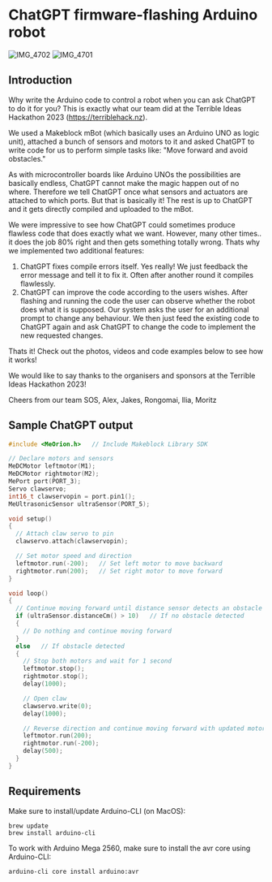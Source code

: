 # ChatGPT firmware-flashing Arduino robot
![IMG_4702](https://user-images.githubusercontent.com/2031472/224521842-18cb33e2-ca89-44d1-907d-dac636054761.jpg)
![IMG_4701](https://user-images.githubusercontent.com/2031472/224521844-2a5644e5-27d3-4708-8fd6-3fe7e24d086d.jpg)

## Introduction

Why write the Arduino code to control a robot when you can ask ChatGPT to do it for you?
This is exactly what our team did at the Terrible Ideas Hackathon 2023 (https://terriblehack.nz). 


We used a Makeblock mBot (which basically uses an Arduino UNO as logic unit), attached a bunch of sensors and motors to it and asked ChatGPT to write code for us to perform simple tasks like: "Move forward and avoid obstacles."

As with microcontroller boards like Arduino UNOs the possibilities are basically endless, ChatGPT cannot make the magic happen out of no where. Therefore we tell ChatGPT once what sensors and actuators are attached to which ports. But that is basically it! The rest is up to ChatGPT and it gets directly compiled and uploaded to the mBot.

We were impressive to see how ChatGPT could sometimes produce flawless code that does exactly what we want. However, many other times.. it does the job 80% right and then gets something totally wrong. Thats why we implemented two additional features:

1. ChatGPT fixes compile errors itself. Yes really! We just feedback the error message and tell it to fix it. Often after another round it compiles flawlessly.
2. ChatGPT can improve the code according to the users wishes. After flashing and running the code the user can observe whether the robot does what it is supposed. Our system asks the user for an additional prompt to change any behaviour. We then just feed the existing code to ChatGPT again and ask ChatGPT to change the code to implement the new requested changes.

Thats it! Check out the photos, videos and code examples below to see how it works!


We would like to say thanks to the organisers and sponsors at the Terrible Ideas Hackathon 2023!

Cheers from our team SOS,
Alex, Jakes, Rongomai, Ilia, Moritz


## Sample ChatGPT output

```c++
#include <MeOrion.h>   // Include Makeblock Library SDK

// Declare motors and sensors
MeDCMotor leftmotor(M1);
MeDCMotor rightmotor(M2);
MePort port(PORT_3);
Servo clawservo;
int16_t clawservopin = port.pin1();
MeUltrasonicSensor ultraSensor(PORT_5);

void setup()
{
  // Attach claw servo to pin
  clawservo.attach(clawservopin);

  // Set motor speed and direction
  leftmotor.run(-200);   // Set left motor to move backward
  rightmotor.run(200);   // Set right motor to move forward
}

void loop()
{
  // Continue moving forward until distance sensor detects an obstacle
  if (ultraSensor.distanceCm() > 10)   // If no obstacle detected
  {
    // Do nothing and continue moving forward
  }
  else   // If obstacle detected
  {
    // Stop both motors and wait for 1 second
    leftmotor.stop();
    rightmotor.stop();
    delay(1000);

    // Open claw
    clawservo.write(0);
    delay(1000);

    // Reverse direction and continue moving forward with updated motor directions
    leftmotor.run(200);
    rightmotor.run(-200);
    delay(500);
  }
}
```

## Requirements

Make sure to install/update Arduino-CLI (on MacOS):

```
brew update
brew install arduino-cli
```

To work with Arduino Mega 2560, make sure to install the avr core using Arduino-CLI:

```
arduino-cli core install arduino:avr
```
